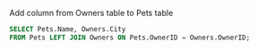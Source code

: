 Add column from Owners table to Pets table

```SQL
SELECT Pets.Name, Owners.City
FROM Pets LEFT JOIN Owners ON Pets.OwnerID = Owners.OwnerID;
